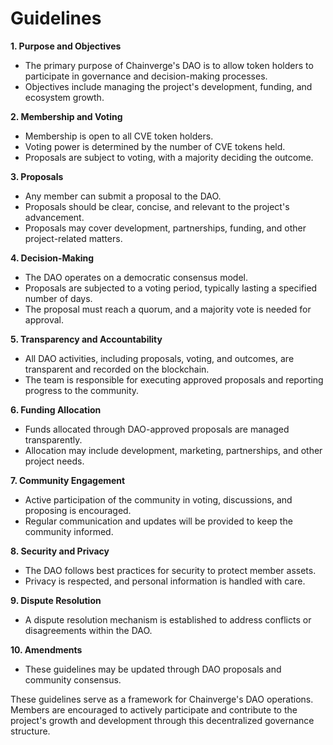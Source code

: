# Guidelines

**1. Purpose and Objectives**

* The primary purpose of Chainverge's DAO is to allow token holders to participate in governance and decision-making processes.
* Objectives include managing the project's development, funding, and ecosystem growth.

**2. Membership and Voting**

* Membership is open to all CVE token holders.
* Voting power is determined by the number of CVE tokens held.
* Proposals are subject to voting, with a majority deciding the outcome.

**3. Proposals**

* Any member can submit a proposal to the DAO.
* Proposals should be clear, concise, and relevant to the project's advancement.
* Proposals may cover development, partnerships, funding, and other project-related matters.

**4. Decision-Making**

* The DAO operates on a democratic consensus model.
* Proposals are subjected to a voting period, typically lasting a specified number of days.
* The proposal must reach a quorum, and a majority vote is needed for approval.

**5. Transparency and Accountability**

* All DAO activities, including proposals, voting, and outcomes, are transparent and recorded on the blockchain.
* The team is responsible for executing approved proposals and reporting progress to the community.

**6. Funding Allocation**

* Funds allocated through DAO-approved proposals are managed transparently.
* Allocation may include development, marketing, partnerships, and other project needs.

**7. Community Engagement**

* Active participation of the community in voting, discussions, and proposing is encouraged.
* Regular communication and updates will be provided to keep the community informed.

**8. Security and Privacy**

* The DAO follows best practices for security to protect member assets.
* Privacy is respected, and personal information is handled with care.

**9. Dispute Resolution**

* A dispute resolution mechanism is established to address conflicts or disagreements within the DAO.

**10. Amendments**

* These guidelines may be updated through DAO proposals and community consensus.

These guidelines serve as a framework for Chainverge's DAO operations. Members are encouraged to actively participate and contribute to the project's growth and development through this decentralized governance structure.
